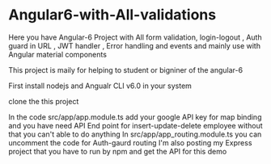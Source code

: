 # Angular6-with-All-validations
Here you have Angular-6 Project with All form validation, login-logout , Auth guard in URL , JWT handler , Error handling and events and mainly use with Angular material components 

This project is maily for helping to student or bigniner of the angular-6 

First install nodejs and Angualr CLI v6.0 in your system

clone the this project 

In the code src/app/app.module.ts add your google API key for map binding 
and you have need API End point for insert-update-delete employee without that you can't able to do anything 
In src/app/app_routing.module.ts you can uncomment the code for Auth-gaurd routing I'm also posting my Express project that you have to run by npm and get the API for this demo 
